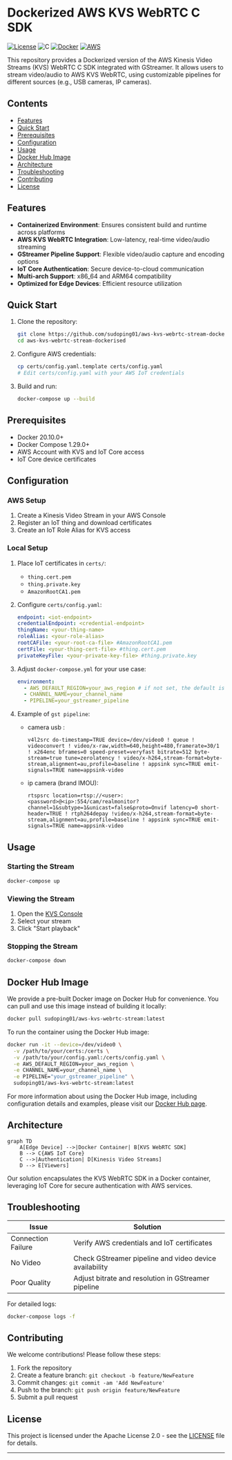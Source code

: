 # Dockerized AWS KVS WebRTC C SDK

[![License](https://img.shields.io/badge/License-Apache%202.0-blue.svg)](https://opensource.org/licenses/Apache-2.0)
![C](https://img.shields.io/badge/C-00599C?style=for-the-badge&logo=c&logoColor=white)
[![Docker](https://img.shields.io/badge/docker-%230db7ed.svg?style=for-the-badge&logo=docker&logoColor=white)](https://www.docker.com/)
[![AWS](https://img.shields.io/badge/AWS-%23FF9900.svg?style=for-the-badge&logo=amazon-aws&logoColor=white)](https://aws.amazon.com/)

This repository provides a Dockerized version of the AWS Kinesis Video Streams (KVS) WebRTC C SDK integrated with GStreamer. It allows users to stream video/audio to AWS KVS WebRTC, using customizable pipelines for different sources (e.g., USB cameras, IP cameras).

## Contents

- [Features](#features)
- [Quick Start](#quick-start)
- [Prerequisites](#prerequisites)
- [Configuration](#configuration)
- [Usage](#usage)
- [Docker Hub Image](#docker-hub-image)
- [Architecture](#architecture)
- [Troubleshooting](#troubleshooting)
- [Contributing](#contributing)
- [License](#license)

## Features

- **Containerized Environment**: Ensures consistent build and runtime across platforms
- **AWS KVS WebRTC Integration**: Low-latency, real-time video/audio streaming
- **GStreamer Pipeline Support**: Flexible video/audio capture and encoding options
- **IoT Core Authentication**: Secure device-to-cloud communication
- **Multi-arch Support**: x86_64 and ARM64 compatibility
- **Optimized for Edge Devices**: Efficient resource utilization

## Quick Start

1. Clone the repository:
   ```sh
   git clone https://github.com/sudoping01/aws-kvs-webrtc-stream-dockerised
   cd aws-kvs-webrtc-stream-dockerised
   ```

2. Configure AWS credentials:
   ```sh
   cp certs/config.yaml.template certs/config.yaml
   # Edit certs/config.yaml with your AWS IoT credentials
   ```

3. Build and run:
   ```sh
   docker-compose up --build
   ```

## Prerequisites

- Docker 20.10.0+
- Docker Compose 1.29.0+
- AWS Account with KVS and IoT Core access
- IoT Core device certificates

## Configuration

### AWS Setup

1. Create a Kinesis Video Stream in your AWS Console
2. Register an IoT thing and download certificates
3. Create an IoT Role Alias for KVS access

### Local Setup

1. Place IoT certificates in `certs/`:
   - `thing.cert.pem`
   - `thing.private.key`
   - `AmazonRootCA1.pem`
   

2. Configure `certs/config.yaml`:
   ```yaml
   endpoint: <iot-endpoint>
   credentialEndpoint: <credential-endpoint> 
   thingName: <your-thing-name> 
   roleAlias: <your-role-alias> 
   rootCAFile: <your-root-ca-file> #AmazonRootCA1.pem
   certFile: <your-thing-cert-file> #thing.cert.pem 
   privateKeyFile: <your-private-key-file> #thing.private.key
   ```

3. Adjust `docker-compose.yml` for your use case:
   ```yaml
   environment:
     - AWS_DEFAULT_REGION=your_aws_region # if not set, the default is us-west-2 
     - CHANNEL_NAME=your_channel_name
     - PIPELINE=your_gstreamer_pipeline
   ```
4. Example of `gst pipeline`: 
    - camera usb :

        ```text
        v4l2src do-timestamp=TRUE device=/dev/video0 ! queue ! videoconvert ! video/x-raw,width=640,height=480,framerate=30/1 ! x264enc bframes=0 speed-preset=veryfast bitrate=512 byte-stream=true tune=zerolatency ! video/x-h264,stream-format=byte-stream,alignment=au,profile=baseline ! appsink sync=TRUE emit-signals=TRUE name=appsink-video
        ```
    - ip camera (brand IMOU):

         ```text
         rtspsrc location=rtsp://<user>:<password>@<ip>:554/cam/realmonitor?channel=1&subtype=1&unicast=false&proto=Onvif latency=0 short-header=TRUE ! rtph264depay !video/x-h264,stream-format=byte-stream,alignment=au,profile=baseline ! appsink sync=TRUE emit-signals=TRUE name=appsink-video
         ```

## Usage

### Starting the Stream

```sh
docker-compose up
```

### Viewing the Stream

1. Open the [KVS Console](https://console.aws.amazon.com/kinesisvideo)
2. Select your stream
3. Click "Start playback"

### Stopping the Stream

```sh
docker-compose down
```

## Docker Hub Image

We provide a pre-built Docker image on Docker Hub for convenience. You can pull and use this image instead of building it locally:

```sh
docker pull sudoping01/aws-kvs-webrtc-stream:latest
```

To run the container using the Docker Hub image:

```sh
docker run -it --device=/dev/video0 \
  -v /path/to/your/certs:/certs \
  -v /path/to/your/config.yaml:/certs/config.yaml \
  -e AWS_DEFAULT_REGION=your_aws_region \
  -e CHANNEL_NAME=your_channel_name \
  -e PIPELINE="your_gstreamer_pipeline" \
  sudoping01/aws-kvs-webrtc-stream:latest
```

For more information about using the Docker Hub image, including configuration details and examples, please visit our [Docker Hub page](https://hub.docker.com/r/sudoping01/aws-kvs-webrtc-stream).

## Architecture

```mermaid
graph TD
    A[Edge Device] -->|Docker Container| B[KVS WebRTC SDK]
    B --> C{AWS IoT Core}
    C -->|Authentication| D[Kinesis Video Streams]
    D --> E[Viewers]
```

Our solution encapsulates the KVS WebRTC SDK in a Docker container, leveraging IoT Core for secure authentication with AWS services.

## Troubleshooting

| Issue | Solution |
|-------|----------|
| Connection Failure | Verify AWS credentials and IoT certificates |
| No Video | Check GStreamer pipeline and video device availability |
| Poor Quality | Adjust bitrate and resolution in GStreamer pipeline |

For detailed logs:
```sh
docker-compose logs -f
```

## Contributing

We welcome contributions! Please follow these steps:

1. Fork the repository
2. Create a feature branch: `git checkout -b feature/NewFeature`
3. Commit changes: `git commit -am 'Add NewFeature'`
4. Push to the branch: `git push origin feature/NewFeature`
5. Submit a pull request

## License

This project is licensed under the Apache License 2.0 - see the [LICENSE](LICENSE) file for details.

---
